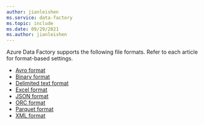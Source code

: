 ```yaml
---
author: jianleishen
ms.service: data-factory
ms.topic: include
ms.date: 09/29/2021
ms.author: jianleishen
---
```

<!--
    Common for all ADF file-based connectors
-->

Azure Data Factory supports the following file formats. Refer to each article for format-based settings.

- [Avro format](../format-avro.md)
- [Binary format](../format-binary.md)
- [Delimited text format](../format-delimited-text.md)
- [Excel format](../format-excel.md)
- [JSON format](../format-json.md)
- [ORC format](../format-orc.md)
- [Parquet format](../format-parquet.md)
- [XML format](../format-xml.md)
